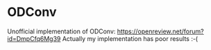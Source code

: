 # ODConv
Unofficial implementation of ODConv: https://openreview.net/forum?id=DmpCfq6Mg39
Actually my implementation has poor results :-(
